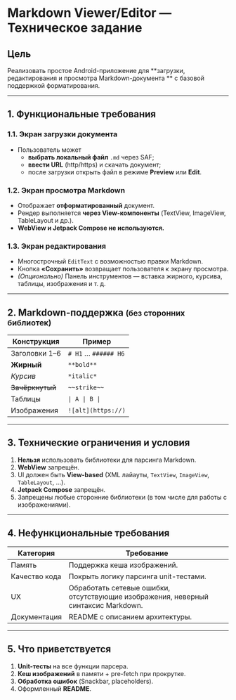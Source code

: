 # Markdown Viewer/Editor — Техническое задание

## Цель

Реализовать простое Android-приложение для **загрузки, редактирования и просмотра Markdown-документа
** с базовой поддержкой форматирования.

---

## 1. Функциональные требования

### 1.1. Экран **загрузки документа**

* Пользователь может
    * **выбрать локальный файл** `.md` через SAF;
    * **ввести URL** (http/https) и скачать документ;
    * после загрузки открыть файл в режиме **Preview** или **Edit**.

### 1.2. Экран **просмотра Markdown**

* Отображает **отформатированный** документ.
* Рендер выполняется **через View-компоненты** (TextView, ImageView, TableLayout и др.).
* **WebView и Jetpack Compose не используются.**

### 1.3. Экран **редактирования**

* Многострочный `EditText` с возможностью правки Markdown.
* Кнопка **«Сохранить»** возвращает пользователя к экрану просмотра.
* _(Опционально)_ Панель инструментов — вставка жирного, курсива, таблицы, изображения и т. д.

---

## 2. Markdown-поддержка <small>(без сторонних библиотек)</small>

| Конструкция     | Пример               |
|-----------------|----------------------|
| Заголовки 1–6   | `# H1` … `###### H6` |
| **Жирный**      | `**bold**`           |
| *Курсив*        | `*italic*`           |
| ~~Зачёркнутый~~ | `~~strike~~`         |
| Таблицы         | `\| A \| B \|`       |
| Изображения     | `![alt](https://)`   |

---

## 3. Технические ограничения и условия

1. **Нельзя** использовать библиотеки для парсинга Markdown.
2. **WebView** запрещён.
3. UI должен быть **View-based** (XML лайауты, `TextView`, `ImageView`, `TableLayout`, …).
4. **Jetpack Compose** запрещён.
5. Запрещены любые сторонние библиотеки (в том числе для работы с изображениями).

---

## 4. Нефункциональные требования

| Категория     | Требование                                                                         |
|---------------|------------------------------------------------------------------------------------|
| Память        | Поддержка кеша изображений.                                                        |
| Качество кода | Покрыть логику парсинга unit-тестами.                                              |
| UX            | Обработать сетевые ошибки, отсутствующие изображения, неверный синтаксис Markdown. |
| Документация  | README с описанием архитектуры.                                                    |

---

## 5. Что приветствуется

1. **Unit-тесты** на все функции парсера.
2. **Кеш изображений** в памяти + pre-fetch при прокрутке.
3. **Oбработка ошибок** (Snackbar, placeholders).
4. Оформленный **README**.
